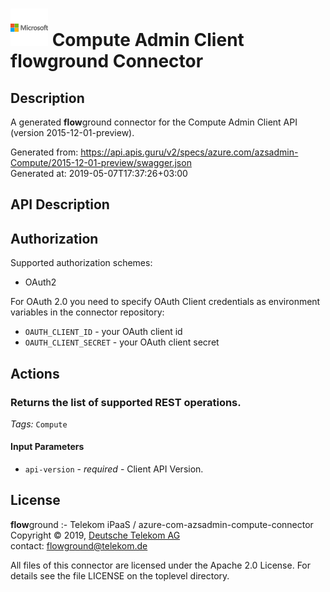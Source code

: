 # ![LOGO](logo.png) Compute Admin Client **flow**ground Connector

## Description

A generated **flow**ground connector for the Compute Admin Client API (version 2015-12-01-preview).

Generated from: https://api.apis.guru/v2/specs/azure.com/azsadmin-Compute/2015-12-01-preview/swagger.json<br/>
Generated at: 2019-05-07T17:37:26+03:00

## API Description



## Authorization

Supported authorization schemes:
- OAuth2

For OAuth 2.0 you need to specify OAuth Client credentials as environment variables in the connector repository:
* `OAUTH_CLIENT_ID` - your OAuth client id
* `OAUTH_CLIENT_SECRET` - your OAuth client secret

## Actions

### Returns the list of supported REST operations.

*Tags:* `Compute`

#### Input Parameters
* `api-version` - _required_ - Client API Version.

## License

**flow**ground :- Telekom iPaaS / azure-com-azsadmin-compute-connector<br/>
Copyright © 2019, [Deutsche Telekom AG](https://www.telekom.de)<br/>
contact: flowground@telekom.de

All files of this connector are licensed under the Apache 2.0 License. For details
see the file LICENSE on the toplevel directory.
